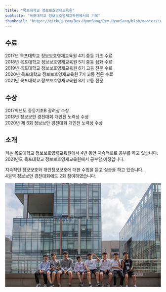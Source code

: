 ```yaml
---
title: "목포대학교 정보보호영재교육원"
subtitle: "목포대학교 정보보호영재교육원에서의 기록"
thumbnail: "https://github.com/Dev-HyunSang/Dev-HyunSang/blob/master/images/5_i03Ud018svc17po9sn5jypph_rvkom4.jpg"
---
```


## 수료
2017년 목포대학교 정보보호영재교육원 4기 중등 기초 수료  
2018년 목포대학교 정보보호영재교육원 5기 중등 심화 수료  
2019년 목포대학교 정보보호영재교육원 6기 고등 전문 수료  
2020년 목포대학교 정보보호영재교육원 7기 고등 전문 수료  
2021년 목포대학교 정보보호영재교육원 8기 고등 전문  

## 수상
2017학년도 중등기초B 장려상 수상  
2018년 정보보안 경진대회 개인전 노력상 수상  
2020년 제 6회 정보보안 경진대회 개인전 노력상 수상  

## 소개
저는 목포대학교 정보보호영재교육원에서 4년 동안 지속적으로 공부를 하고 있습니다.  
2021년도 목포대학교 정보보호영재교육원에서 공부할 예정입니다.  

지속적인 정보보호와 개인정보보호에 대한 수업을 듣고 실습을 하고 있습니다.  
4권역 정보보안 경진대회에도 2회 참여하였습니다.

![Images](https://raw.githubusercontent.com/dev-hyunsang/dev-hyunsang/master/images/5_i03Ud018svc17po9sn5jypph_rvkom4.jpg)
